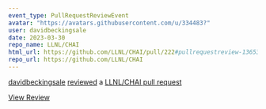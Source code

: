 ```yaml
---
event_type: PullRequestReviewEvent
avatar: "https://avatars.githubusercontent.com/u/334483?"
user: davidbeckingsale
date: 2023-03-30
repo_name: LLNL/CHAI
html_url: https://github.com/LLNL/CHAI/pull/222#pullrequestreview-1365318064
repo_url: https://github.com/LLNL/CHAI
---
```


<a href='https://github.com/davidbeckingsale' target='_blank'>davidbeckingsale</a> <a href='https://github.com/LLNL/CHAI/pull/222#pullrequestreview-1365318064' target='_blank'>reviewed</a> a <a href='https://github.com/LLNL/CHAI/pull/222' target='_blank'>LLNL/CHAI pull request</a>

<small></small>

<a href='https://github.com/LLNL/CHAI/pull/222#pullrequestreview-1365318064' target='_blank'>View Review</a>